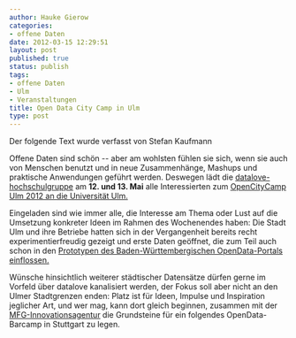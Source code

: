 ```yaml
---
author: Hauke Gierow
categories:
- offene Daten
date: 2012-03-15 12:29:51
layout: post
published: true
status: publish
tags:
- offene Daten
- Ulm
- Veranstaltungen
title: Open Data City Camp in Ulm
type: post
---
```


Der folgende Text wurde verfasst von Stefan Kaufmann

Offene Daten sind schön -- aber am wohlsten fühlen sie sich, wenn sie auch von Menschen benutzt und in neue Zusammenhänge, Mashups und praktische Anwendungen geführt werden. Deswegen lädt die [datalove-hochschulgruppe](http://ulmapi.de) am **12\. und 13. Mai** alle Interessierten zum [OpenCityCamp Ulm 2012 an die Universität Ulm.](http://occ-ulm.mixxt.de)

Eingeladen sind wie immer alle, die Interesse am Thema oder Lust auf die Umsetzung konkreter Ideen im Rahmen des Wochenendes haben: Die Stadt Ulm und ihre Betriebe hatten sich in der Vergangenheit bereits recht experimentierfreudig gezeigt und erste Daten geöffnet, die zum Teil auch schon in den [Prototypen des Baden-Württembergischen OpenData-Portals einflossen.](https://netzpolitik.org/2012/baden-wurttemberg-startet-open-data-portal/)

Wünsche hinsichtlich weiterer städtischer Datensätze dürfen gerne im Vorfeld über datalove kanalisiert werden, der Fokus soll aber nicht an den Ulmer Stadtgrenzen enden: Platz ist für Ideen, Impulse und Inspiration jeglicher Art, und wer mag, kann dort gleich beginnen, zusammen mit der [MFG-Innovationsagentur](http://innovation.mfg.de/de) die Grundsteine für ein folgendes OpenData-Barcamp in Stuttgart zu legen.